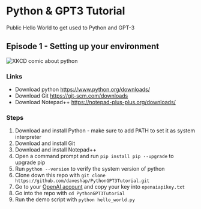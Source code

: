 # Python & GPT3 Tutorial

Public Hello World to get used to Python and GPT-3

## Episode 1 - Setting up your environment

![XKCD comic about python](https://imgs.xkcd.com/comics/python.png)

### Links
- Download python https://www.python.org/downloads/
- Download Git https://git-scm.com/downloads
- Download Notepad++ https://notepad-plus-plus.org/downloads/

### Steps

1. Download and install Python - make sure to add PATH to set it as system interpreter
2. Download and install Git
3. Download and install Notepad++
4. Open a command prompt and run `pip install pip --upgrade` to upgrade pip
5. Run `python --version` to verify the system version of python
6. Clone down this repo with `git clone https://github.com/daveshap/PythonGPT3Tutorial.git`
7. Go to your [OpenAI account](https://beta.openai.com/account/api-keys) and copy your key into `openaiapikey.txt`
8. Go into the repo with `cd PythonGPT3Tutorial`
9. Run the demo script with `python hello_world.py`